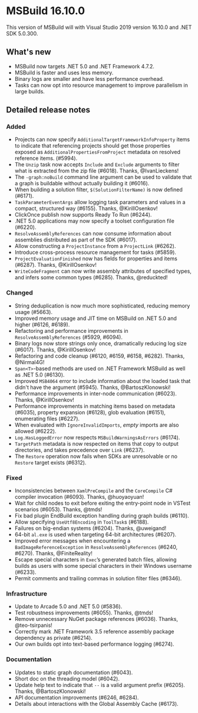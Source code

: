 # MSBuild 16.10.0

This version of MSBuild will with Visual Studio 2019 version 16.10.0 and .NET SDK 5.0.300.

## What's new

* MSBuild now targets .NET 5.0 and .NET Framework 4.7.2.
* MSBuild is faster and uses less memory.
* Binary logs are smaller and have less performance overhead.
* Tasks can now opt into resource management to improve parallelism in large builds.

## Detailed release notes

### Added

* Projects can now specify `AdditionalTargetFrameworkInfoProperty` items to indicate that referencing projects should get those properties exposed as `AdditionalPropertiesFromProject` metadata on resolved reference items. (#5994).
* The `Unzip` task now accepts `Include` and `Exclude` arguments to filter what is extracted from the zip file (#6018). Thanks, @IvanLieckens!
* The `-graph:noBuild` command line argument can be used to validate that a graph is buildable without actually building it (#6016).
* When building a solution filter, `$(SolutionFilterName)` is now defined (#6171).
* `TaskParameterEventArgs` allow logging task parameters and values in a compact, structured way (#6155). Thanks, @KirillOsenkov!
* ClickOnce publish now supports Ready To Run (#6244).
* .NET 5.0 applications may now specify a toolset configuration file (#6220).
* `ResolveAssemblyReferences` can now consume information about assemblies distributed as part of the SDK (#6017).
* Allow constructing a `ProjectInstance` from a `ProjectLink` (#6262).
* Introduce cross-process resource management for tasks (#5859).
* `ProjectEvaluationFinished` now has fields for properties and items (#6287). Thanks, @KirillOsenkov!
* `WriteCodeFragment` can now write assembly attributes of specified types, and infers some common types (#6285). Thanks, @reduckted!

### Changed

* String deduplication is now much more sophisticated, reducing memory usage (#5663).
* Improved memory usage and JIT time on MSBuild on .NET 5.0 and higher (#6126, #6189).
* Refactoring and performance improvements in `ResolveAssemblyReferences` (#5929, #6094).
* Binary logs now store strings only once, dramatically reducing log size (#6017). Thanks, @KirillOsenkov!
* Refactoring and code cleanup (#6120, #6159, #6158, #6282). Thanks, @Nirmal4G!
* `Span<T>`-based methods are used on .NET Framework MSBuild as well as .NET 5.0 (#6130).
* Improved `MSB4064` error to include information about the loaded task that didn't have the argument (#5945). Thanks, @BartoszKlonowski!
* Performance improvements in inter-node communication (#6023). Thanks, @KirillOsenkov!
* Performance improvements in matching items based on metadata (#6035), property expansion (#6128), glob evaluation (#6151), enumerating files (#6227).
* When evaluated with `IgnoreInvalidImports`, _empty_ imports are also allowed (#6222).
* `Log.HasLoggedError` now respects `MSBuildWarningsAsErrors` (#6174).
* `TargetPath` metadata is now respected on items that copy to output directories, and takes precedence over `Link` (#6237).
* The `Restore` operation now fails when SDKs are unresolvable or no `Restore` target exists (#6312).

### Fixed

* Inconsistencies between `XamlPreCompile` and the `CoreCompile` C# compiler invocation (#6093). Thanks, @huoyaoyuan!
* Wait for child nodes to exit before exiting the entry-point node in VSTest scenarios (#6053). Thanks, @tmds!
* Fix bad plugin EndBuild exception handling during graph builds (#6110).
* Allow specifying `UseUtf8Encoding` in `ToolTask`s (#6188).
* Failures on big-endian systems (#6204). Thanks, @uweigand!
* 64-bit `al.exe` is used when targeting 64-bit architectures (#6207).
* Improved error messages when encountering a `BadImageReferenceException` in `ResolveAssemblyReferences` (#6240, #6270). Thanks, @FiniteReality!
* Escape special characters in `Exec`’s generated batch files, allowing builds as users with some special characters in their Windows username (#6233).
* Permit comments and trailing commas in solution filter files (#6346).

### Infrastructure

* Update to Arcade 5.0 and .NET 5.0 (#5836).
* Test robustness improvements (#6055). Thanks, @tmds!
* Remove unnecessary NuGet package references (#6036). Thanks, @teo-tsirpanis!
* Correctly mark .NET Framework 3.5 reference assembly package dependency as private (#6214).
* Our own builds opt into text-based performance logging (#6274).

### Documentation

* Updates to static graph documentation (#6043).
* Short doc on the threading model (#6042).
* Update help text to indicate that `--` is a valid argument prefix (#6205). Thanks, @BartoszKlonowski!
* API documentation improvements (#6246, #6284).
* Details about interactions with the Global Assembly Cache (#6173).
